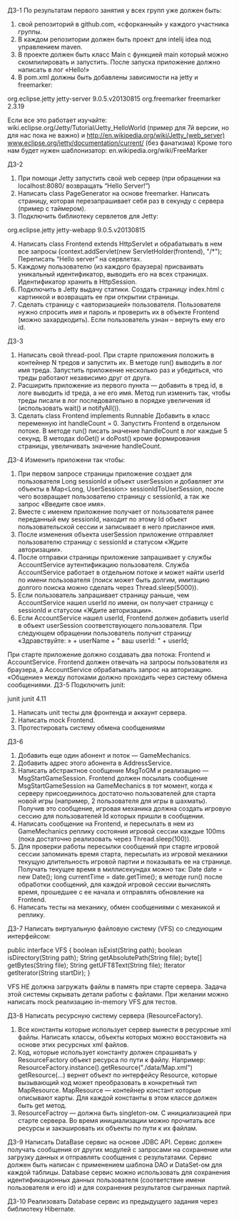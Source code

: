 ДЗ-1
По результатам первого занятия у всех групп уже должен быть: 
1. свой репозиторий в github.com, «сфорканный» у каждого участника группы. 
2. В каждом репозитории должен быть проект для intelij idea под управлением maven. 
3. В проекте должен быть класс Main c функцией main который можно скомпилировать и запустить. После запуска приложение должно написать в лог «Hello!»
4. В pom.xml должны быть добавлены зависимости на jetty и freemarker:

<dependency>
    <groupId>org.eclipse.jetty</groupId>
    <artifactId>jetty-server</artifactId>
    <version>9.0.5.v20130815</version>        
</dependency>  
<dependency>
    <groupId>org.freemarker</groupId>
    <artifactId>freemarker</artifactId>
    <version>2.3.19</version>
</dependency>

Если все это работает изучайте:
wiki.eclipse.org/Jetty/Tutorial/Jetty_HelloWorld
(пример для 7й версии, но для нас пока не важно)
и 
http://en.wikipedia.org/wiki/Jetty_(web_server)
www.eclipse.org/jetty/documentation/current/
(без фанатизма)
Кроме того нам будет нужен шаблонизатор:
en.wikipedia.org/wiki/FreeMarker

ДЗ-2
1. При помощи Jetty запустить свой web сервер (при обращении на localhost:8080/ возвращать “Hello Server!”)
2. Написать class PageGenerator на основе freemarker. Написать страницу, которая перезапрашивает себя раз в секунду с сервера (пример с таймером).
3. Подключить библиотеку сервлетов для Jetty: 

<dependency>
    <groupId>org.eclipse.jetty</groupId>
    <artifactId>jetty-webapp</artifactId>
    <version>9.0.5.v20130815</version>
</dependency>

4. Написать class Frontend extends HttpServlet и обрабатывать в нем все запросы (context.addServlet(new ServletHolder(frontend), "/*"); Переписать “Hello server” на сервлетах.
5. Каждому пользователю (из каждого браузера) присваивать уникальный идентификатор, выводить его на всех страницах. Идентификатор хранить в HttpSession.
6. Подключить в Jetty выдачу статики. Создать страницу index.html с картинкой и возвращать ее при открытии страницы.
7. Сделать страницу с «авторизацией» пользователя. Пользователя нужно спросить имя и пароль и проверить их в объекте Frontend (можно захардкодить). Если пользователь узнан – вернуть ему его id.

ДЗ-3
1. Написать свой thread-pool. При старте приложения положить в контейнер N тредов и запустить их. В методе run() выводить в лог имя треда. Запустить приложение несколько раз и убедиться, что треды работают независимо друг от друга.
2. Расширить приложение из первого пункта — добавить в тред id, в логе выводить id треда, а не его имя. Метод run изменить так, чтобы треды писали в лог последовательно в порядке увеличения id (использовать wait() и notifyAll()). 
3. Сделать class Frontend implements Runnable
Добавить в класс переменную int handleCount = 0.
Запустить Frontend в отдельном потоке. В методе run() писать значение handleCount в лог каждые 5 секунд. 
В методах doGet() и doPost() кроме формирования страницы, увеличивать значение handleCount.

ДЗ-4
Изменить приложени так чтобы:
1. При первом запросе страницы приложение создает для пользователя Long sessionId и объект userSession и добавляет эти объекты в Map<Long, UserSession> sessionIdToUserSession,
после чего возвращает пользователю страницу с sessionId, а так же запрос «Введите свое имя».
2. Вместе с именем приложение получает от пользователя ранее переданный ему sessionId, находит по этому Id объект пользовательской сессии и записывает в него присланное имя. 
3. После изменения объекта userSession приложение отправляет пользователю страницу с sessionId и статусом «Ждите авторизации».
4. После отправки страницы приложение запрашивает у службы AccountService аутентификацию пользователя. Служба AccountService работает в отдельном потоке и может найти userId по имени пользователя (поиск может быть долгим, имитацию долгого поиска можно сделать через Thread.sleep(5000)).
5. Если пользователь запрашивает страницу раньше, чем AccountService нашел userId по имени, он получает страницу с sessionId и статусом «Ждите авторизации».
6. Если AccountService нашел userId, Frontend должен добавить userId в объект userSession соответствующего пользователя. 
При следующем обращении пользователь получит страницу «Здравствуйте: » + userName + " ваш userId: " + userId;

При старте приложение должно создавать два потока: Frontend и AccountService. Frontend должен отвечать на запросы пользователя из браузера, а AccountService обрабатывать запрос на авторизацию. «Общение» между потоками должно проходить через систему обмена сообщениями.
ДЗ-5
Подключить junit: 

<dependency>
    <groupId>junit</groupId>
    <artifactId>junit</artifactId>
    <version>4.11</version>
</dependency>

1. Написать unit тесты для фронтенда и аккаунт сервера. 
2. Написать mock Frontend. 
3. Протестировать систему обмена сообщениями

ДЗ-6
1. Добавить еще один абонент и поток — GameMechanics.
2. Добавить адрес этого абонента в AddressService. 
3. Написать абстрактное сообщение MsgToGM и реализацию — MsgStartGameSession. 
Frontend должен посылать сообщение MsgStartGameSession на GameMechanics в тот момент, когда к серверу присоединилось достаточно пользователей для старта новой игры (например, 2 пользователя для игры в шахматы). Получив это сообщение, игровая механика должна создать игровую сессию для пользователей Id которых пришли в сообщении.
4. Написать сообщение на Frontend, и пересылать в нем из GameMechanics реплику состояния игровой сессии каждые 100ms (пока достаточно реализовать через Thread.sleep(100)).
5. Для проверки работы пересылки сообщений при старте игровой сессии запоминать время старта, пересылать из игровой механики текущую длительность игровой партии и показывать ее на странице. 
Получать текущее время в миллисекундах можно так:
Date date = new Date();
long currentTime = date.getTime();
в методе run() после обработки сообщений, для каждой игровой сессии вычислять время, прошедшее с ее начала и отправлять обновление на Frontend. 
6. Написать тесты на механику, обмен сообщениями с механикой и реплику.

ДЗ-7
Написать виртуальную файловую систему (VFS) со следующим интерфейсом:

public interface VFS {
    boolean isExist(String path);
    boolean isDirectory(String path);
    String getAbsolutePath(String file);
    byte[] getBytes(String file);
    String getUFT8Text(String file);
    Iterator<String> getIterator(String startDir);
} 

VFS НЕ должна загружать файлы в память при старте сервера. Задача этой системы скрывать детали работы с файлами. При желании можно написать mock реализацию in-memory VFS для тестов.

ДЗ-8
Написать ресурсную систему сервера (ResourceFactory). 
1. Все константы которые использует сервер вынести в ресурсные xml файлы. Написать классы, объекты которых можно восстановить на основе этих ресурсных xml файлов. 
2. Код, которые использует константу должен спрашивать у ResourceFactory объект ресурса по пути к файлу. Например:
ResourceFactory.instance().getResource("./data/Map.xml")
getResource(...) вернет объект по интерфейсу Resource, которые вызывающий код может преобразовать в конкретный тип MapResource. MapResource — контейнер констант которые описывают карты. Для каждой константы в этом классе должен быть get метод.
3. ResourceFactroy — должна быть singleton-ом. С инициализацией при старте сервера. Во время инициализации можно прочитать все ресурсы и закэшировать их объекты по пути к их файлам.

ДЗ-9
Написать DataBase сервис на основе JDBC API. Сервис должен получать сообщения от других модулей с запросами на сохранение или загрузку данных и отправлять сообщения с результатами. Сервис должен быть написан с применением шаблона DAO и DataSet-ом для каждой таблицы.
Database сервис можно использовать для сохранения идентификационных данных пользователя (соответствие имени пользователя и его id) и для сохранения результатов сыгранных партий.

ДЗ-10
Реализовать Database сервис из предыдущего задания через библиотеку Hibernate.
